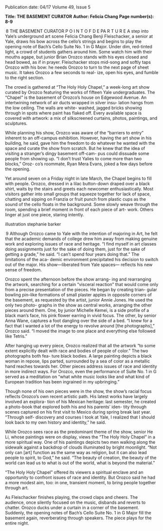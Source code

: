 Publication date: 04/17
Volume 49, Issue 5

**Title: THE BASEMENT CURATOR**
**Author: Felicia Chang**
**Page number(s): 8-9**

 8
THE BASEMENT CURATOR
P O I N T  O F  D E PA R T U R E
A step into Yale’s underground art scene
Felicia Chang
Benji Fleischacker, a senior at Yale, draws his bow 
across the cello’s strings and begins to play the opening 
note of Bach’s Cello Suite No. 1 in G Major. Under dim, 
red-tinted light, a crowd of students gathers around him. 
Some watch him with their mouths agape, but junior 
Brian Orozco stands with his eyes closed and head bowed, 
as if in prayer. Fleischacker stops mid-song and softly taps 
Orozco with his bow: he needs Orozco to turn to the next 
page of sheet music. It takes Orozco a few seconds to real-
ize, open his eyes, and fumble to the right section.


The crowd is gathered at “The Holy Holy Chapel,” 
a week-long art show curated by Orozco featuring the 
works of fifteen Yale undergraduates. The “Chapel” is the 
basement of Orozco’s house on Edgewood Avenue. An 
intertwining network of air ducts wrapped in silver insu-
lation hangs from the low ceiling. The walls are white-
washed, jagged bricks showing through in spots where 
paint has flaked off. Every available space is covered with 
artwork: a mix of silkscreened curtains, photos, paintings, 
and sculptures.


While planning his show, Orozco was aware of the 
“barriers to entry” inherent to an off-campus exhibition. 
However, having the art show in his building, he said, 
gave him the freedom to do whatever he wanted with the 
space and curate the show from scratch. But he knew that 
the idea of visiting a stranger’s dingy basement off-cam-
pus could dissuade some people from showing up. “I 
don’t trust Yalies to come more than two blocks,” Oroz-
co’s roommate, Ryan Mera Evans, joked a few days before 
the opening.


Yet around seven on a Friday night in late March, the 
Chapel begins to fill with people. Orozco, dressed in a 
lilac button-down draped over a black shirt, waits by the 
stairs and greets each newcomer enthusiastically. Most 
visitors gather into small groups that squeeze together for 
lack of space, chatting and sipping on Franzia or fruit 
punch from plastic cups as the sound of the cello floats 
in the background. Some slowly weave through the room, 
spending a brief moment in front of each piece of art-
work. Others linger at just one piece, staring intently.

illustration stephanie barker


 9
Although Orozco came to Yale with the intention of 
majoring in Art, he felt that the academic demands of 
college drew him away from making genuine work and 
exploring issues of race and heritage. “I find myself in 
art classes doing assignments just for the sake of doing 
them, just for the sake of getting a grade,” he said. “I can’t 
spend four years doing that.” The limitations of the aca-
demic environment precipitated his decision to switch 
out of the major. His show—liberated from Yale spaces—
reflects his new sense of freedom.


Orozco spent the afternoon before the show arrang-
ing and rearranging the artwork, searching for a certain 
“visceral reaction” that would come only from a precise 
presentation of the pieces. He began by creating trian-
gular bowling pin–like formations of small plaster apples 
in opposite corners of the basement, as requested by the 
artist, junior Annie Jones. He used the only two photo-
graphs in the show as central works, arranging the other 
pieces around them. One, by junior Michelle Kemei, is a 
side profile of a black man’s face, his pink flower earring 
in vivid focus. The other, by senior Anna Wane, captures 
a foot dangling over the side of a bed. “I knew for a fact 
that I wanted a lot of the energy to revolve around [the 
photographs],” Orozco said. “I moved the image to one 
place and everything else followed like Tetris.” 


After hanging up every piece, Orozco realized that all 
the artwork “to some extent explicitly dealt with race and 
bodies of people of color.” The two photographs both fea-
ture black bodies. A large painting depicts a black woman 
in repose, lips parted, surrounded by a sea of color as a 
metallic hand reaches towards her. Other pieces address 
issues of race and identity in more indirect ways. For 
Orozco, even the performance of Suite No. 1 in G served 
as a meditation on “what white music looks like and what 
kind of European tradition has been ingrained in my 
upbringing.”


Though none of his own pieces were in the show, the 
show’s racial focus reflects Orozco’s own recent artistic 
path. His latest works have largely involved an explora-
tion of his Mexican heritage: last semester, he created a 
photo-book that explored both his and his parents’ iden-
tity through scenes captured on his first visit to Mexico 
during spring break last year. “Through self- discovery 
and courses I took at Yale, I realized that I should look 
back to my own history and identity,” he said.


While Orozco sees race as the predominant theme of 
the show, senior He Li, whose paintings were on display, 
views the “The Holy Holy Chapel” in a more spiritual 
way. One of his paintings depicts two men walking along 
the sidewalk against a backdrop of clouds illuminated 
by bright moonlight. “Not only can [art] function as the 
same way as religion, but it can also lead people to spirit, 
to God,” he said. “The beauty of creation, the beauty of 
the world can lead us to what is out of the world, what is 
beyond the material.” 


“The Holy Holy Chapel” offered its viewers a spiritual 
enclave and an opportunity to confront issues of race and 
identity. But Orozco said he had a more modest aim, 
too: in one, transient moment, to bring people together 
through art.


As Fleischacker finishes playing, the crowd claps 
and cheers. The audience, once silently focused on the 
music, disbands and reverts to chatter. Orozco ducks 
under a curtain in a corner of the basement. Suddenly, 
the opening notes of Bach’s Cello Suite No. 1 in G Major 
fill the basement again, reverberating through speakers. 
The piece plays for the entire night.